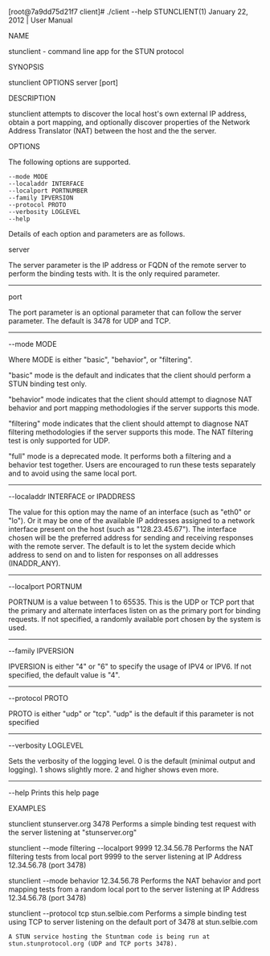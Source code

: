 [root@7a9dd75d21f7 client]# ./client  --help
STUNCLIENT(1) January 22, 2012 | User Manual



NAME


stunclient - command line app for the STUN protocol



SYNOPSIS


stunclient OPTIONS server [port]



DESCRIPTION


stunclient attempts to discover the local host's own external IP address, obtain a port mapping, and optionally discover properties of the Network Address Translator (NAT) between the host and the the server.



OPTIONS


The following options are supported.

    --mode MODE
    --localaddr INTERFACE
    --localport PORTNUMBER
    --family IPVERSION
    --protocol PROTO
    --verbosity LOGLEVEL
    --help

Details of each option and parameters are as follows.

server

The server parameter is the IP address or FQDN of the remote server to perform the binding tests with. It is the only required parameter.

------------------------------------------------------------------------

port

The port parameter is an optional parameter that can follow the server parameter. The default is 3478 for UDP and TCP.

------------------------------------------------------------------------

--mode MODE

Where MODE is either "basic", "behavior", or "filtering".

"basic" mode is the default and indicates that the client should perform a STUN binding test only.

"behavior" mode indicates that the client should attempt to diagnose NAT behavior and port mapping methodologies if the server supports this mode.

"filtering" mode indicates that the client should attempt to diagnose NAT filtering methodologies if the server supports this mode. The NAT filtering test is only supported for UDP.

"full" mode is a deprecated mode. It performs both a filtering and a behavior test together. Users are encouraged to run these tests separately and to avoid using the same local port.

------------------------------------------------------------------------

--localaddr INTERFACE or IPADDRESS

The value for this option may the name of an interface (such as "eth0" or "lo"). Or it may be one of the available IP addresses assigned to a network interface present on the host (such as "128.23.45.67"). The interface chosen will be the preferred address for sending
and receiving responses with the remote server. The default is to let the system decide which address to send on and to listen for responses on all addresses (INADDR_ANY).

------------------------------------------------------------------------

--localport PORTNUM

PORTNUM is a value between 1 to 65535. This is the UDP or TCP port that the primary and alternate interfaces listen on as the primary port for binding requests. If not specified, a randomly available port chosen by the system is used.

------------------------------------------------------------------------

--family IPVERSION

IPVERSION is either "4" or "6" to specify the usage of IPV4 or IPV6. If not specified, the default value is "4".

------------------------------------------------------------------------

--protocol PROTO

PROTO is either "udp" or "tcp". "udp" is the default if this parameter is not specified

------------------------------------------------------------------------

--verbosity LOGLEVEL

Sets the verbosity of the logging level. 0 is the default (minimal output and logging). 1 shows slightly more. 2 and higher shows even more.

------------------------------------------------------------------------

--help Prints this help page



EXAMPLES


stunclient stunserver.org 3478
    Performs a simple binding test request with the server listening at "stunserver.org"

stunclient --mode filtering --localport 9999 12.34.56.78
    Performs the NAT filtering tests from local port 9999 to the server listening at IP Address 12.34.56.78 (port 3478)

stunclient --mode behavior 12.34.56.78
    Performs the NAT behavior and port mapping tests from a random local port to the server listening at IP Address 12.34.56.78 (port 3478)

stunclient --protocol tcp stun.selbie.com
    Performs a simple binding test using TCP to server listening on the default port of 3478 at stun.selbie.com


    A STUN service hosting the Stuntman code is being run at stun.stunprotocol.org (UDP and TCP ports 3478).

    
